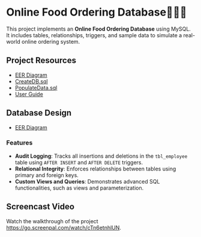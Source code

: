 # Online Food Ordering Database👨🏾‍💻

This project implements an **Online Food Ordering Database** using MySQL. It includes tables, relationships, triggers, and sample data to simulate a real-world online ordering system.

## Project Resources
- [EER Diagram](https://github.com/DarrellDouglas/Online-Food-Ordering-Database/blob/main/FinalProject-Online%20Food%20Ordering/Screen%20Shot%202025-02-09%20at%2022.24.31%20PM.png)
- [CreateDB.sql](https://github.com/DarrellDouglas/Online-Food-Ordering-Database/blob/main/FinalProject-Online%20Food%20Ordering/CreateDB.sql)
- [PopulateData.sql](https://github.com/DarrellDouglas/Online-Food-Ordering-Database/blob/main/FinalProject-Online%20Food%20Ordering/PopulateData.sql)
- [User Guide](https://github.com/DarrellDouglas/Online-Food-Ordering-Database/blob/main/FinalProject-Online%20Food%20Ordering/User%20Guide.docx)

## Database Design
- [EER Diagram](https://github.com/DarrellDouglas/Online-Food-Ordering-Database/blob/main/FinalProject-Online%20Food%20Ordering/Screen%20Shot%202025-02-09%20at%2022.24.31%20PM.png)

### Features
- **Audit Logging**: Tracks all insertions and deletions in the `tbl_employee` table using `AFTER INSERT` and `AFTER DELETE` triggers.
- **Relational Integrity**: Enforces relationships between tables using primary and foreign keys.
- **Custom Views and Queries**: Demonstrates advanced SQL functionalities, such as views and parameterization.

## Screencast Video
Watch the walkthrough of the project https://go.screenpal.com/watch/cTn6etnhlUN.
